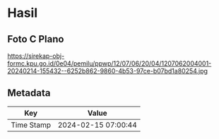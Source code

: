 # Hasil

## Foto C Plano

https://sirekap-obj-formc.kpu.go.id/0e04/pemilu/ppwp/12/07/06/20/04/1207062004001-20240214-155432--6252b862-9860-4b53-97ce-b07bd1a80254.jpg


## Metadata

| Key        | Value               |
| ---------- | ------------------- |
| Time Stamp | 2024-02-15 07:00:44 |



